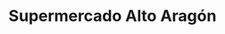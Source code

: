---
title: "Supermercado Alto Aragón"
url: /sabinanigo/supermercado-alto-aragon-calle-de-coli-escalona-d-leonardo/
shop: Supermarkt
---